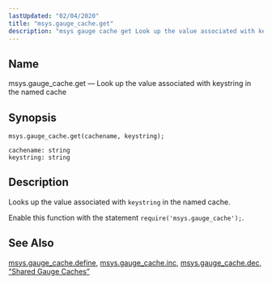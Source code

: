 ```yaml
---
lastUpdated: "02/04/2020"
title: "msys.gauge_cache.get"
description: "msys gauge cache get Look up the value associated with keystring in the named cache msys gauge cache get cachename keystring Looks up the value associated with keystring in the named cache Enable this function with the statement require msys gauge cache msys gauge cache define msys gauge cache inc..."
---
```


<a name="lua.ref.msys.gauge_cache.get"></a> 
## Name

msys.gauge_cache.get — Look up the value associated with keystring in the named cache

<a name="idp26685200"></a> 
## Synopsis

`msys.gauge_cache.get(cachename, keystring);`

```
cachename: string
keystring: string
```
<a name="idp26687872"></a> 
## Description

Looks up the value associated with `keystring` in the named cache.

Enable this function with the statement `require('msys.gauge_cache');`.

<a name="idp26690896"></a> 
## See Also

[msys.gauge_cache.define](/momentum/3/3-reference/3-reference-lua-ref-msys-gauge-cache-define), [msys.gauge_cache.inc](/momentum/3/3-reference/3-reference-lua-ref-msys-gauge-cache-inc), [msys.gauge_cache.dec](/momentum/3/3-reference/3-reference-lua-ref-msys-gauge-cache-dec), [“Shared Gauge Caches”](/momentum/3/3-reference/3-reference-cluster-config-replication#cluster.replication.gauge_cache)